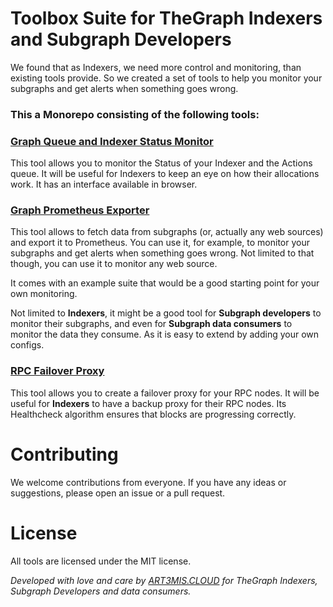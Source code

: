 # Toolbox Suite for TheGraph Indexers and Subgraph Developers

We found that as Indexers, we need more control and monitoring, than existing tools provide. So we created a set of tools to help you monitor your subgraphs and get alerts when something goes wrong. 

### This a Monorepo consisting of the following tools:

### [Graph Queue and Indexer Status Monitor](graph-queue-monitor)

This tool allows you to monitor the Status of your Indexer and the Actions queue. It will be useful for Indexers to keep an eye on how their allocations work. It has an interface available in browser.

### [Graph Prometheus Exporter](graph-prom-exporter)

This tool allows to fetch data from subgraphs (or, actually any web sources) and export it to Prometheus. You can use it, for example, to monitor your subgraphs and get alerts when something goes wrong. Not limited to that though, you can use it to monitor any web source.

It comes with an example suite that would be a good starting point for your own monitoring.

Not limited to **Indexers**, it might be a good tool for **Subgraph developers** to monitor their subgraphs, and even for **Subgraph data consumers** to monitor the data they consume. As it is easy to extend by adding your own configs.

### [RPC Failover Proxy](rpc-failover-proxy)

This tool allows you to create a failover proxy for your RPC nodes. It will be useful for **Indexers** to have a backup proxy for their RPC nodes. Its Healthcheck algorithm ensures that blocks are progressing correctly. 

# Contributing

We welcome contributions from everyone. If you have any ideas or suggestions, please open an issue or a pull request.

# License

All tools are licensed under the MIT license.

*Developed with love and care by [ART3MIS.CLOUD](https://art3mis.cloud) for TheGraph Indexers, Subgraph Developers and data consumers.*
